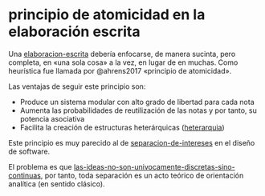 # principio de atomicidad en la elaboración escrita

Una [elaboracion-escrita](elaboracion-escrita.md) debería enfocarse, de manera sucinta, pero completa, en «una sola cosa» a la vez, en lugar de en muchas. Como heurística fue llamada por @ahrens2017 «principio de atomicidad».

Las ventajas de seguir este principio son:

* Produce un sistema modular con alto grado de libertad para cada nota
* Aumenta las probabilidades de reutilización de las notas y por tanto, su potencia asociativa
* Facilita la creación de estructuras heterárquicas ([heterarquia](heterarquia.md))

Este principio es muy parecido al de [separacion-de-intereses](separacion-de-intereses.md) en el diseño de software.

El problema es que [las-ideas-no-son-univocamente-discretas-sino-continuas](las-ideas-no-son-univocamente-discretas-sino-continuas.md), por tanto, toda separación es un acto teórico de  orientación analítica (en sentido clásico).
